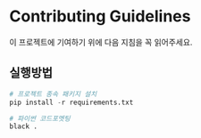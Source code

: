 # Contributing Guidelines

이 프로젝트에 기여하기 위에 다음 지침을 꼭 읽어주세요.

## 실행방법

```python
# 프로젝트 종속 패키지 설치
pip install -r requirements.txt

# 파이썬 코드포멧팅
black .
```